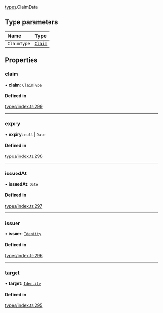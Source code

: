 [types](../../Modules/Types/Types.md).ClaimData

## Type parameters

| Name | Type |
| :------ | :------ |
| `ClaimType` | [`Claim`](../../Modules/Types/Types.md#claim) |

## Properties

### claim

• **claim**: `ClaimType`

#### Defined in

[types/index.ts:299](https://github.com/PolymeshAssociation/polymesh-sdk/blob/15be87e8/src/types/index.ts#L299)

___

### expiry

• **expiry**: ``null`` \| `Date`

#### Defined in

[types/index.ts:298](https://github.com/PolymeshAssociation/polymesh-sdk/blob/15be87e8/src/types/index.ts#L298)

___

### issuedAt

• **issuedAt**: `Date`

#### Defined in

[types/index.ts:297](https://github.com/PolymeshAssociation/polymesh-sdk/blob/15be87e8/src/types/index.ts#L297)

___

### issuer

• **issuer**: [`Identity`](../../Classes/API/Entities/Identity/Identity.md)

#### Defined in

[types/index.ts:296](https://github.com/PolymeshAssociation/polymesh-sdk/blob/15be87e8/src/types/index.ts#L296)

___

### target

• **target**: [`Identity`](../../Classes/API/Entities/Identity/Identity.md)

#### Defined in

[types/index.ts:295](https://github.com/PolymeshAssociation/polymesh-sdk/blob/15be87e8/src/types/index.ts#L295)
